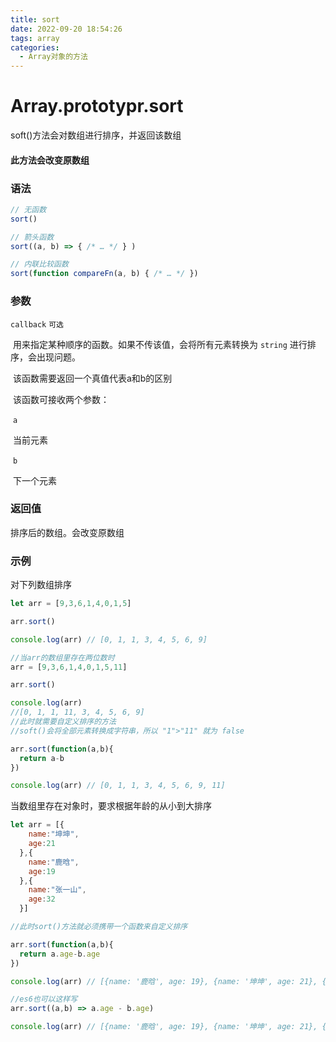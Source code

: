 ```yaml
---
title: sort
date: 2022-09-20 18:54:26
tags: array
categories:
  - Array对象的方法
---
```


# Array.prototypr.sort

soft()方法会对数组进行排序，并返回该数组

#### 此方法会改变原数组

### 语法

```js
// 无函数
sort()

// 箭头函数
sort((a, b) => { /* … */ } )

// 内联比较函数
sort(function compareFn(a, b) { /* … */ })
```

### 参数

`callback`	`可选`

​	用来指定某种顺序的函数。如果不传该值，会将所有元素转换为 `string` 进行排序，会出现问题。

​	该函数需要返回一个真值代表a和b的区别

​	该函数可接收两个参数：

​	`a`

​		当前元素

​	`b`

​		下一个元素

### 返回值

排序后的数组。会改变原数组

### 示例

对下列数组排序

```js
let arr = [9,3,6,1,4,0,1,5]

arr.sort()

console.log(arr) // [0, 1, 1, 3, 4, 5, 6, 9]

//当arr的数组里存在两位数时
arr = [9,3,6,1,4,0,1,5,11]

arr.sort()

console.log(arr) 
//[0, 1, 1, 11, 3, 4, 5, 6, 9]
//此时就需要自定义排序的方法
//soft()会将全部元素转换成字符串，所以 "1">"11" 就为 false

arr.sort(function(a,b){
  return a-b
})

console.log(arr) // [0, 1, 1, 3, 4, 5, 6, 9, 11]
```

当数组里存在对象时，要求根据年龄的从小到大排序

```js
let arr = [{
    name:"坤坤",
    age:21
  },{
    name:"鹿晗",
    age:19
  },{
    name:"张一山",
    age:32
  }]

//此时sort()方法就必须携带一个函数来自定义排序

arr.sort(function(a,b){
  return a.age-b.age
})

console.log(arr) // [{name: '鹿晗', age: 19}, {name: '坤坤', age: 21}, {name: '张一山', age: 32}]

//es6也可以这样写
arr.sort((a,b) => a.age - b.age)

console.log(arr) // [{name: '鹿晗', age: 19}, {name: '坤坤', age: 21}, {name: '张一山', age: 32}]
```

